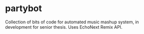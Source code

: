 partybot
========

Collection of bits of code for automated music mashup system, in development for senior thesis. Uses EchoNext Remix API.

